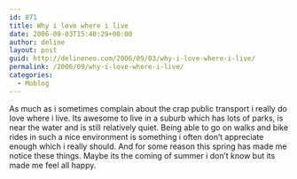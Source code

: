 ```yaml
---
id: 871
title: Why i love where i live
date: 2006-09-03T15:40:29+00:00
author: deline
layout: post
guid: http://delineneo.com/2006/09/03/why-i-love-where-i-live/
permalink: /2006/09/why-i-love-where-i-live/
categories:
  - Moblog
---
```

As much as i sometimes complain about the crap public transport i really do love where i live. Its awesome to live in a suburb which has lots of parks, is near the water and is still relatively quiet. Being able to go on walks and bike rides in such a nice environment is something i often don&#8217;t appreciate enough which i really should. And for some reason this spring has made me notice these things. Maybe its the coming of summer i don&#8217;t know but its made me feel all happy.